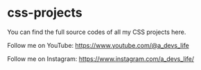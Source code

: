 # css-projects
You can find the full source codes of all my CSS projects here.

Follow me on YouTube: https://www.youtube.com/@a_devs_life

Follow me on Instagram: https://www.instagram.com/a_devs_life/
